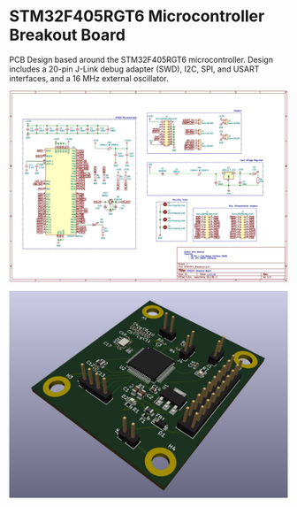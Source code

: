 # STM32F405RGT6 Microcontroller Breakout Board
PCB Design based around the STM32F405RGT6 microcontroller. Design includes a 20-pin J-Link debug adapter (SWD), I2C, SPI, and USART interfaces, and a 16 MHz external oscillator.

![alt text](https://github.com/nzamsci/STM32F4-Breakout-Board/blob/main/Images/Schematic.JPG?raw=true)

![alt text](https://github.com/nzamsci/STM32F4-Breakout-Board/blob/main/Images/3D.JPG?raw=true)